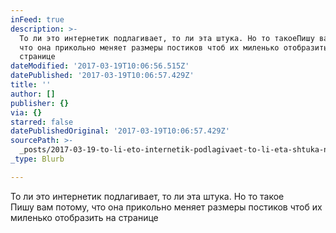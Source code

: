 ```yaml
---
inFeed: true
description: >-
  То ли это интернетик подлагивает, то ли эта штука. Но то такоеПишу вам потому,
  что она прикольно меняет размеры постиков чтоб их миленько отобразить на
  странице
dateModified: '2017-03-19T10:06:56.515Z'
datePublished: '2017-03-19T10:06:57.429Z'
title: ''
author: []
publisher: {}
via: {}
starred: false
datePublishedOriginal: '2017-03-19T10:06:57.429Z'
sourcePath: >-
  _posts/2017-03-19-to-li-eto-internetik-podlagivaet-to-li-eta-shtuka-no-to-tak.md
_type: Blurb

---
```

То ли это интернетик подлагивает, то ли эта штука. Но то такое  
Пишу вам потому, что она прикольно меняет размеры постиков чтоб их миленько отобразить на странице